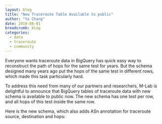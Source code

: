 ```yaml
---
layout: blog
title: "New Traceroute Table Available to public"
author: "Ya Chang"
date: 2019-08-01
breadcrumb: blog
categories:
  - data
  - traceroute
  - community
---
```


Everyone wants traceroute data in BigQuery has quick easy way to reconstruct the path of hops for the same test for years. But the schema designed many years ago put the hops of the same test in different rows, which made this task particularly hard.

To address this need from many of our partners and researchers, M-Lab is delightful to announce that BigQuery tables of traceroute data with new schema is available to public now. The new schema has one test per row, and all hops of this test inside the same row. 

Here is the new schema, which also adds ASn annotation for traceroute source, destination and hops:
